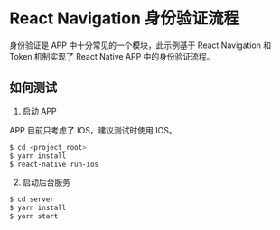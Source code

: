 # React Navigation 身份验证流程

身份验证是 APP 中十分常见的一个模块，此示例基于 React Navigation 和 Token 机制实现了 React Native APP 中的身份验证流程。

## 如何测试

1. 启动 APP

APP 目前只考虑了 IOS，建议测试时使用 IOS。

```bash
$ cd <project_root>
$ yarn install
$ react-native run-ios
```


2. 启动后台服务

```bash
$ cd server
$ yarn install
$ yarn start
```